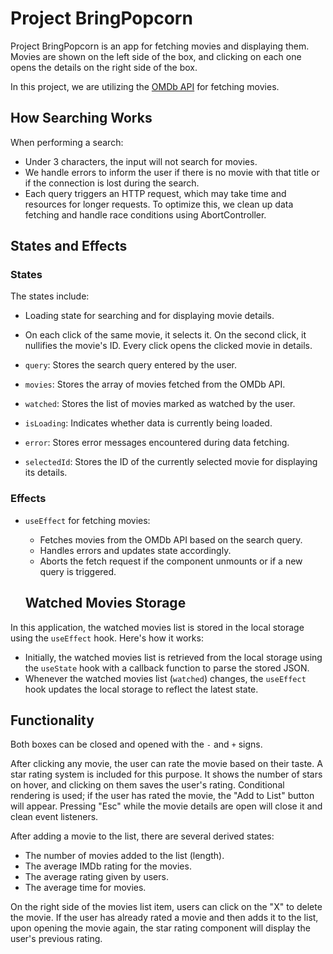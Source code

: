 # Project BringPopcorn

Project BringPopcorn is an app for fetching movies and displaying them. Movies are shown on the left side of the box, and clicking on each one opens the details on the right side of the box.

In this project, we are utilizing the [OMDb API](https://www.omdbapi.com/) for fetching movies.

## How Searching Works

When performing a search:

- Under 3 characters, the input will not search for movies.
- We handle errors to inform the user if there is no movie with that title or if the connection is lost during the search.
- Each query triggers an HTTP request, which may take time and resources for longer requests. To optimize this, we clean up data fetching and handle race conditions using AbortController.

## States and Effects

### States

The states include:

- Loading state for searching and for displaying movie details.
- On each click of the same movie, it selects it. On the second click, it nullifies the movie's ID. Every click opens the clicked movie in details.

- `query`: Stores the search query entered by the user.
- `movies`: Stores the array of movies fetched from the OMDb API.
- `watched`: Stores the list of movies marked as watched by the user.
- `isLoading`: Indicates whether data is currently being loaded.
- `error`: Stores error messages encountered during data fetching.
- `selectedId`: Stores the ID of the currently selected movie for displaying its details.

### Effects

- `useEffect` for fetching movies:

  - Fetches movies from the OMDb API based on the search query.
  - Handles errors and updates state accordingly.
  - Aborts the fetch request if the component unmounts or if a new query is triggered.

  ## Watched Movies Storage

In this application, the watched movies list is stored in the local storage using the `useEffect` hook. Here's how it works:

- Initially, the watched movies list is retrieved from the local storage using the `useState` hook with a callback function to parse the stored JSON.
- Whenever the watched movies list (`watched`) changes, the `useEffect` hook updates the local storage to reflect the latest state.

## Functionality

Both boxes can be closed and opened with the `-` and `+` signs.

After clicking any movie, the user can rate the movie based on their taste. A star rating system is included for this purpose. It shows the number of stars on hover, and clicking on them saves the user's rating. Conditional rendering is used; if the user has rated the movie, the "Add to List" button will appear. Pressing "Esc" while the movie details are open will close it and clean event listeners.

After adding a movie to the list, there are several derived states:

- The number of movies added to the list (length).
- The average IMDb rating for the movies.
- The average rating given by users.
- The average time for movies.

On the right side of the movies list item, users can click on the "X" to delete the movie. If the user has already rated a movie and then adds it to the list, upon opening the movie again, the star rating component will display the user's previous rating.
